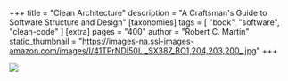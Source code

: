 +++
title = "Clean Architecture"
description = "A Craftsman's Guide to Software Structure and Design"
[taxonomies]
tags = [ "book", "software", "clean-code" ]
[extra]
pages = "400"
author = "Robert C. Martin"
static_thumbnail = "https://images-na.ssl-images-amazon.com/images/I/41TPrNDI50L._SX387_BO1,204,203,200_.jpg"
+++

<a target="_blank"  href="https://www.amazon.de/gp/product/0134494164/ref=as_li_tl?ie=UTF8&camp=1638&creative=6742&creativeASIN=0134494164&linkCode=as2&tag=chemaclass-21&linkId=ab2f15463aa16df7325e957c539878e0">
    <img border="0" src="https://images-na.ssl-images-amazon.com/images/I/41TPrNDI50L._SX387_BO1,204,203,200_.jpg" >
</a>

<!-- more -->

